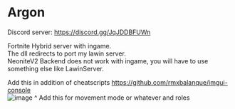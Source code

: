 # Argon

Discord server:  https://discord.gg/JqJDDBFUWn 

Fortnite Hybrid server with ingame.<br>
The dll redirects to port my lawin server.<br>
NeoniteV2 Backend does not work with ingame, you will have to use something else like LawinServer.<br>

Add this in addition of cheatscripts https://github.com/rmxbalanque/imgui-console<br>
![image](https://user-images.githubusercontent.com/84999745/167729682-e01cf7ba-df13-4378-8eb9-c07687c104ea.png)
^ Add this for movement mode or whatever and roles
